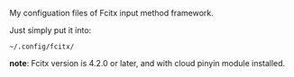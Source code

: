 My configuation files of Fcitx input method framework. 

Just simply put it into:

    ~/.config/fcitx/

**note**: Fcitx version is 4.2.0 or later, and with cloud pinyin module installed.

